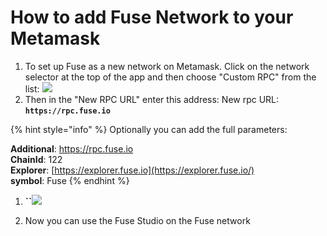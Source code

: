 # How to add Fuse Network to your Metamask

1. To set up Fuse as a new network on Metamask. Click on the network selector at the top of the app and then choose "Custom RPC" from the list:   ![](../../.gitbook/assets/etz1%20%281%29.png)  
2. Then in the "New RPC URL" enter this address: New rpc URL: **`https://rpc.fuse.io`**

{% hint style="info" %}
Optionally you can add the full parameters:

**Additional**: https://rpc.fuse.io  
**ChainId**: 122  
**Explorer**: [https://explorer.fuse.io](https://explorer.fuse.io/)  
**symbol**: Fuse
{% endhint %}

1. **\`\`**![](../../.gitbook/assets/ez2.png) 

3. Now you can use the Fuse Studio on the Fuse network

